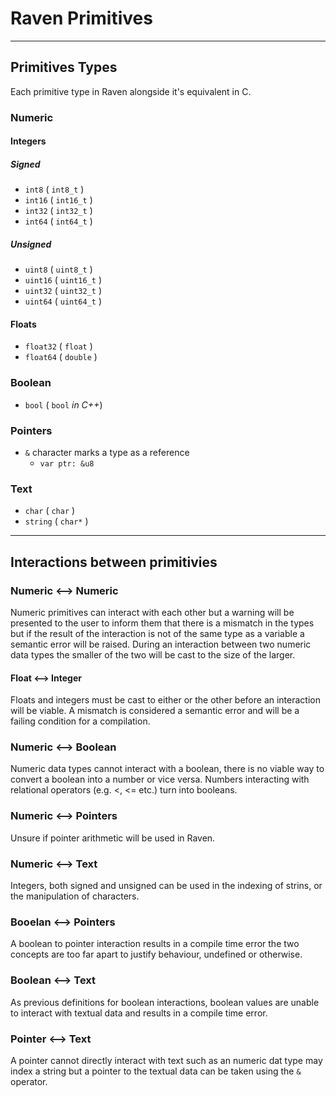 # Raven Primitives
---
## Primitives Types
Each primitive type in Raven alongside it's equivalent in C.
### Numeric 
#### Integers
##### Signed
* `int8`  ( `int8_t` )
* `int16` ( `int16_t` )
* `int32` ( `int32_t` )
* `int64` ( `int64_t` )
##### Unsigned
* `uint8`  ( `uint8_t` )
* `uint16` ( `uint16_t` )
* `uint32` ( `uint32_t` )
* `uint64` ( `uint64_t` )
#### Floats
* `float32` ( `float` )
* `float64` ( `double` )
### Boolean
* `bool` ( `bool` *in C++*)
### Pointers
* `&` character marks a type as a reference
  * `var ptr: &u8`
### Text
* `char` ( `char` )
* `string` ( `char*` )
---
## Interactions between primitivies
### Numeric ⟷ Numeric
Numeric primitives can interact with each other but a warning will be presented to the user to inform them that there is a mismatch in the types but if the result of the interaction is not of the same type as a variable a semantic error will be raised. During an interaction between two numeric data types the smaller of the two will be cast to the size of the larger.
#### Float ⟷ Integer
Floats and integers must be cast to either or the other before an interaction will be viable. A mismatch is considered a semantic error and will be a failing condition for a compilation.
### Numeric ⟷ Boolean
Numeric data types cannot interact with a boolean, there is no viable way to convert a boolean into a number or vice versa. Numbers interacting with relational operators (e.g. <, <= etc.) turn into booleans.
### Numeric ⟷ Pointers
Unsure if pointer arithmetic will be used in Raven.
### Numeric ⟷ Text
Integers, both signed and unsigned can be used in the indexing of strins, or the manipulation of characters.
### Booelan ⟷ Pointers
A boolean to pointer interaction results in a compile time error the two concepts are too far apart to justify behaviour, undefined or otherwise.
### Boolean ⟷ Text
As previous definitions for boolean interactions, boolean values are unable to interact with textual data and results in a compile time error.
### Pointer ⟷ Text
A pointer cannot directly interact with text such as an numeric dat type may index a string but a pointer to the textual data can be taken using the `&` operator.